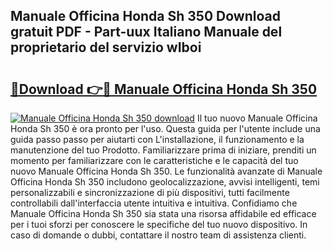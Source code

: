## Manuale Officina Honda Sh 350 Download gratuit PDF - Part-uux Italiano Manuale del proprietario del servizio wIboi

# <h2><a href="http://dffb88b.blite.top/?on=Manuale+Officina+Honda+Sh+350">🔗Download 👉🔴 Manuale Officina Honda Sh 350</a></h2>

[![Manuale Officina Honda Sh 350 download](https://i.imgur.com/lujVjoI.png)](http://dffb88b.blite.top/?on=Manuale+Officina+Honda+Sh+350)
Il tuo nuovo Manuale Officina Honda Sh 350 è ora pronto per l'uso. Questa guida per l'utente include una guida passo passo per aiutarti con L'installazione, il funzionamento e la manutenzione del tuo Prodotto. Familiarizzare prima di iniziare, prenditi un momento per familiarizzare con le caratteristiche e le capacità del tuo nuovo Manuale Officina Honda Sh 350. Le funzionalità avanzate di Manuale Officina Honda Sh 350 includono geolocalizzazione, avvisi intelligenti, temi personalizzabili e sincronizzazione di più dispositivi, tutti facilmente controllabili dall'interfaccia utente intuitiva e intuitiva. Confidiamo che Manuale Officina Honda Sh 350 sia stata una risorsa affidabile ed efficace per i tuoi sforzi per conoscere le specifiche del tuo nuovo dispositivo. In caso di domande o dubbi, contattare il nostro team di assistenza clienti.
